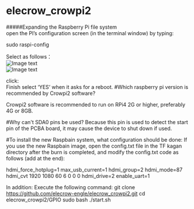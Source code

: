 # elecrow_crowpi2

#####Expanding the Raspberry Pi file system<br>
open the PI’s configuration screen (in the terminal window) by typing:<br>

sudo raspi-config<br>

Select as follows：<br>
![Image text](https://github.com/elecrow-engle/elecrow_crowpi2/blob/main/j1.png)<br>
![Image text](https://github.com/elecrow-engle/elecrow_crowpi2/blob/main/j2.png)<br>

click:<br>
Finish
select ‘YES‘ when it asks for a reboot.
#Which raspberry pi version is recommended by Crowpi2 software?

Crowpi2 software is recommended to run on RPi4 2G or higher, preferably 4G or 8GB.

#Why can't SDA0 pins be used?
Because this pin is used to detect the start pin of the PCBA board, it may cause the device to shut down if used.


#To install the new Raspbain system, what configuration should be done:
If you use the new Raspbain image, open the config.txt file in the TF kagan directory after the burn is completed, and modify the config.txt code as follows (add at the end):


hdmi_force_hotplug=1
max_usb_current=1
hdmi_group=2
hdmi_mode=87
hdmi_cvt 1920 1080 60 6 0 0 0
hdmi_drive=2
enable_uart=1


In addition:
Execute the following command:
git clone https://github.com/elecrow-engle/elecrow_crowpi2.git
cd elecrow_crowpi2/GPIO
sudo bash ./start.sh 







